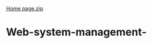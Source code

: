 [Home page.zip](https://github.com/user-attachments/files/18257411/Home.page.zip)
# Web-system-management-
